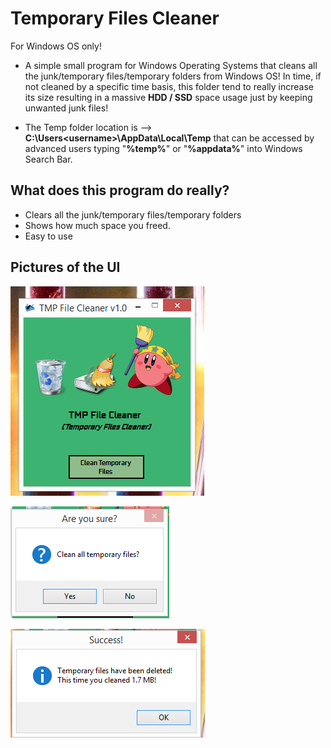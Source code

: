 # Temporary Files Cleaner
For Windows OS only!

- A simple small program for Windows Operating Systems that cleans all the junk/temporary files/temporary folders from Windows OS! In time, if not cleaned by a specific time basis, this folder tend to really increase its size resulting in a massive **HDD / SSD** space usage just by keeping unwanted junk files!

- The Temp folder location is --> **C:\Users\<username>\AppData\Local\Temp** that can be accessed by advanced users typing "**%temp%**" or "**%appdata%**" into Windows Search Bar.

## What does this program do really?
- Clears all the junk/temporary files/temporary folders
- Shows how much space you freed.
- Easy to use


## Pictures of the UI

![Screenshot](pic1.PNG)

![Screenshot](pic2.PNG)

![Screenshot](pic3.PNG)





